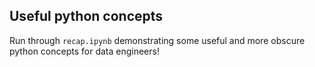 ## Useful python concepts

Run through `recap.ipynb` demonstrating some useful and more obscure python concepts for data engineers!
